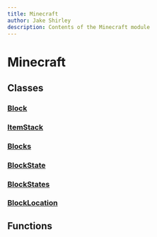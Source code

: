 ```yaml
---
title: Minecraft
author: Jake Shirley
description: Contents of the Minecraft module
---
```

# Minecraft

## Classes
### [Block](Block.md)

### [ItemStack](ItemStack.md)

### [Blocks](Blocks.md)

### [BlockState](BlockState.md)

### [BlockStates](BlockStates.md)

### [BlockLocation](BlockLocation.md)


## Functions
